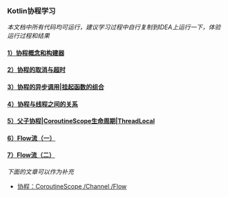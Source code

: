 ### Kotlin协程学习

*本文档中所有代码均可运行，建议学习过程中自行复制到IDEA上运行一下，体验运行过程和结果*

#### [1）协程概念和构建器](./coroutines/1）协程概念和构建器.md)

#### [2）协程的取消与超时](./coroutines/2）协程的取消与超时.md)

#### [3）协程的异步调用|挂起函数的组合](./coroutines/3）协程的异步调用|挂起函数的组合.md)

#### [4）协程与线程之间的关系](./coroutines/4）协程与线程之间的关系.md)

#### [5）父子协程|CoroutineScope生命周期|ThreadLocal](./coroutines/5）父子协程|CoroutineScope生命周期|ThreadLocal.md)

#### [6）Flow流（一）](./coroutines/6）Flow流（一）.md)

#### [7）Flow流（二）](./coroutines/7）Flow流（二）.md)

*下面的文章可以作为补充*

- [协程：CoroutineScope /Channel /Flow](http://kmanong.top/kmn/qxw/form/article?id=76951&cate=44)

